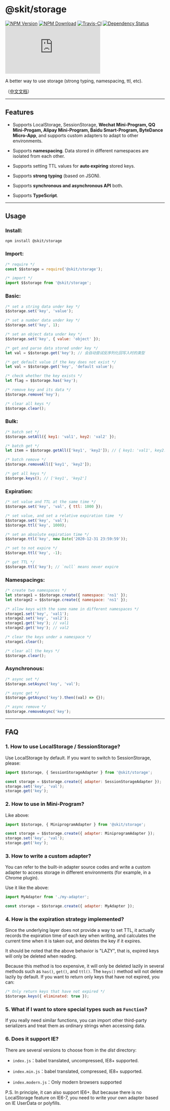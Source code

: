 # @skit/storage

[![NPM Version](https://img.shields.io/npm/v/@skit/storage.svg?sanitize=true)](https://www.npmjs.com/package/@skit/storage)
[![NPM Download](https://img.shields.io/npm/dm/@skit/storage.svg?sanitize=true)](https://www.npmjs.com/package/@skit/storage)
[![Travis-CI](https://travis-ci.org/fudiwei/skit-storage.js.svg?branch=main)](https://travis-ci.org/fudiwei/skit-storage.js)
[![Dependency Status](https://david-dm.org/fudiwei/skit-storage.js.svg)](https://david-dm.org/fudiwei/skit-storage.js)
[![GitHub License](https://img.shields.io/github/license/fudiwei/skit-storage.js)](https://github.com/fudiwei/skit-storage.js/blob/main/LICENSE)

A better way to use storage (strong typing, namespacing, ttl, etc).

（[中文文档](./README.zh-CN.md)）

---

## Features

-   Supports LocalStorage, SessionStorage, **Wechat Mini-Program, QQ Mini-Progam, Alipay Mini-Program, Baidu Smart-Program, ByteDance Micro-App**, and supports custom adapters to adapt to other environments.

-   Supports **namespacing**. Data stored in different namespaces are isolated from each other.

-   Supports setting TTL values for **auto expiring** stored keys.

-   Supports **strong typing** (based on JSON).

-   Supports **synchronous and asynchronous API** both.

-   Supports **TypeScript**.

---

## Usage

### Install:

```shell
npm install @skit/storage
```

### Import:

```javascript
/* require */
const $$storage = require('@skit/storage');

/* import */
import $$storage from '@skit/storage';
```

### Basic:

```javascript
/* set a string data under key */
$$storage.set('key', 'value');

/* set a number data under key */
$$storage.set('key', 1);

/* set an object data under key */
$$storage.set('key', { value: 'object' });

/* get and parse data stored under key */
let val = $$storage.get('key'); // 会自动尝试反序列化回写入时的类型

/* get default value if the key does not exist */
let val = $$storage.get('key', 'default value');

/* check whether the key exists */
let flag = $$storage.has('key');

/* remove key and its data */
$$storage.remove('key');

/* clear all keys */
$$storage.clear();
```

### Bulk:

```javascript
/* batch set */
$$storage.setAll({ key1: 'val1', key2: 'val2' });

/* batch get */
let item = $$storage.getAll(['key1', 'key2']); // { key1: 'val1', key2: 'val2' }

/* batch remove */
$$storage.removeAll(['key1', 'key2']);

/* get all keys */
$$storge.keys(); // ['key1', 'key2']
```

### Expiration:

```javascript
/* set value and TTL at the same time */
$$storage.set('key', 'val', { ttl: 1000 });

/* set value, and set a relative expiration time  */
$$storage.set('key', 'val');
$$storage.ttl('key', 1000);

/* set an absolute expiration time */
$$storage.ttl('key', new Date('2020-12-31 23:59:59'));

/* set to not expire */
$$storage.ttl('key', -1);

/* get TTL */
$$storage.ttl('key'); // `null` means never expire
```

### Namespacings:

```javascript
/* create two namespaces */
let storage1 = $$storage.create({ namespace: 'ns1' });
let storage2 = $$storage.create({ namespace: 'ns1' });

/* allow keys with the same name in different namespaces */
storage1.set('key', 'val1');
storage2.set('key', 'val2');
storage1.get('key'); // val1
storage2.get('key'); // val2

/* clear the keys under a namespace */
storage1.clear();

/* clear all the keys */
$$storage.clear();
```

### Asynchronous:

```javascript
/* async set */
$$storage.setAsync('key', 'val');

/* async get */
$$storage.getAsync('key').then((val) => {});

/* async remove */
$$storage.removeAsync('key');
```

---

## FAQ

### 1. How to use LocalStorage / SessionStorage?

Use LocalStorage by default. If you want to switch to SessionStorage, please:

```javascript
import $$storage, { SessionStorageAdapter } from '@skit/storage';

const storage = $$storage.create({ adapter: SessionStorageAdapter });
storage.set('key', 'val');
storage.get('key');
```

### 2. How to use in Mini-Program?

Like above:

```javascript
import $$storage, { MiniprogramAdapter } from '@skit/storage';

const storage = $$storage.create({ adapter: MiniprogramAdapter });
storage.set('key', 'val');
storage.get('key');
```

### 3. How to write a custom adapter?

You can refer to the built-in adapter source codes and write a custom adapter to access storage in different environments (for example, in a Chrome plugin).

Use it like the above:

```javascript
import MyAdapter from './my-adapter';

const storage = $$storage.create({ adapter: MyAdapter });
```

### 4. How is the expiration strategy implemented?

Since the underlying layer does not provide a way to set TTL, it actually records the expiration time of each key when writing, and calculates the current time when it is taken out, and deletes the key if it expires.

It should be noted that the above behavior is "LAZY", that is, expired keys will only be deleted when reading.

Because this method is too expensive, it will only be deleted lazily in several methods such as `has()`, `get()`, and `ttl()`. The `keys()` method will not delete lazily by default. If you want to return only keys that have not expired, you can:

```javascript
/* Only return keys that have not expired */
$$storage.keys({ eliminated: true });
```

### 5. What if I want to store special types such as `Function`?

If you really need similar functions, you can import other third-party serializers and treat them as ordinary strings when accessing data.

### 6. Does it support IE?

There are several versions to choose from in the _dist_ directory:

-   `index.js`：babel translated, uncompressed, IE8+ supported.

-   `index.min.js`：babel translated, compressed, IE8+ supported.

-   `index.modern.js`：Only modern browsers supported

P.S. In principle, it can also support IE6+. But because there is no LocalStorage feature on IE6-7, you need to write your own adapter based on IE UserData or polyfills.
